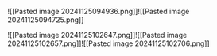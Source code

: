 ![[Pasted image 20241125094936.png]]![[Pasted image 20241125094725.png]]

![[Pasted image 20241125102647.png]]![[Pasted image 20241125102657.png]]![[Pasted image 20241125102706.png]]